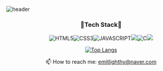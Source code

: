 ![header](https://capsule-render.vercel.app/api?type=Venom&text=Welcome!)

<div align="center">
  
### 🔩Tech Stack🔩
![HTML5](https://img.shields.io/badge/HTML5-E34F26.svg?&style=for-the-badge&logo=HTML5&logoColor=white)![CSS3](https://img.shields.io/badge/CSS3-1572B6.svg?&style=for-the-badge&logo=CSS3&logoColor=white)![JAVASCRIPT](https://img.shields.io/badge/JavaScript-F7DF1E?style=for-the-badge&logo=JavaScript&logoColor=white)<img src="https://img.shields.io/badge/Python-14354C?style=for-the-badge&logo=python&logoColor=white">![C](https://img.shields.io/badge/C-1ddb95?style=for-the-badge&logo=C&logoColor=white)<img src="https://img.shields.io/badge/Java-ED8B00?style=for-the-badge&logo=openjdk&logoColor=white">

[![Top Langs](https://github-readme-stats.vercel.app/api/top-langs/?username=emitlight&layout=compact)](https://github.com/anuraghazra/github-readme-stats)

📫 How to reach me: emitlighthy@naver.com
</div>
